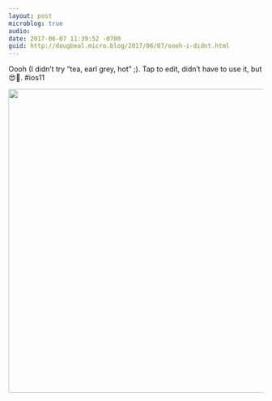 ```yaml
---
layout: post
microblog: true
audio: 
date: 2017-06-07 11:39:52 -0700
guid: http://dougbeal.micro.blog/2017/06/07/oooh-i-didnt.html
---
```

Oooh (I didn’t try “tea, earl grey, hot” ;). Tap to edit, didn’t have to use it, but 😍🤗. #ios11

<img src="http://dougbeal.micro.blog/uploads/2017/34db2e7209.jpg" width="600" height="600" style="height: auto" />
